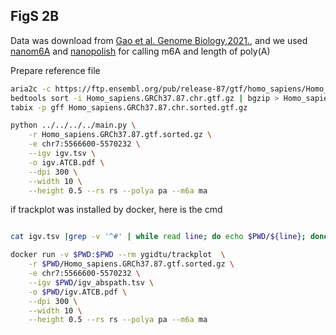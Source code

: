 
## FigS 2B

Data was download from [Gao et al. Genome Biology,2021.](https://genomebiology.biomedcentral.com/articles/10.1186/s13059-020-02241-7),
and we used [nanom6A](https://github.com/gaoyubang/nanom6A) and [nanopolish](https://github.com/nanoporetech/pipeline-polya-ng) for calling m6A and length of poly(A)  

Prepare reference file

```bash
aria2c -c https://ftp.ensembl.org/pub/release-87/gtf/homo_sapiens/Homo_sapiens.GRCh37.87.chr.gtf.gz
bedtools sort -i Homo_sapiens.GRCh37.87.chr.gtf.gz | bgzip > Homo_sapiens.GRCh37.87.chr.sorted.gtf.gz
tabix -p gff Homo_sapiens.GRCh37.87.chr.sorted.gtf.gz
```


```bash
python ../../../../main.py \
    -r Homo_sapiens.GRCh37.87.gtf.sorted.gz \
    -e chr7:5566600-5570232 \
    --igv igv.tsv \
    -o igv.ATCB.pdf \
    --dpi 300 \
    --width 10 \
    --height 0.5 --rs rs --polya pa --m6a ma

```

if trackplot was installed by docker, here is the cmd

```bash

cat igv.tsv |grep -v '^#' | while read line; do echo $PWD/${line}; done > igv_abspath.tsv

docker run -v $PWD:$PWD --rm ygidtu/trackplot  \
    -r $PWD/Homo_sapiens.GRCh37.87.gtf.sorted.gz \
    -e chr7:5566600-5570232 \
    --igv $PWD/igv_abspath.tsv \
    -o $PWD/igv.ATCB.pdf \
    --dpi 300 \
    --width 10 \
    --height 0.5 --rs rs --polya pa --m6a ma

```
